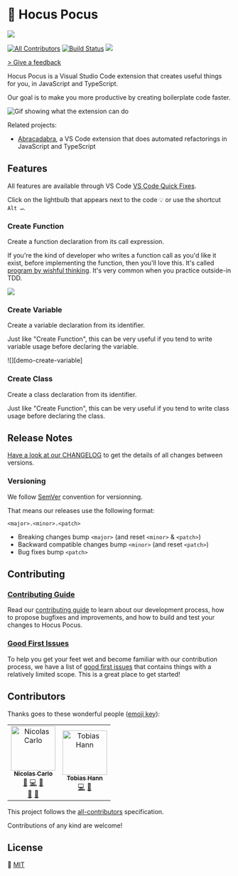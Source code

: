 # 🔮‍ Hocus Pocus

![][logo-hocus-pocus]

[![All Contributors](https://img.shields.io/badge/all_contributors-2-orange.svg?style=flat-square)](#contributors)
[![Build Status](https://travis-ci.org/nicoespeon/hocus-pocus.svg?branch=master)](https://travis-ci.org/nicoespeon/hocus-pocus)
![](https://img.shields.io/badge/it%27s-magic-purple.svg)

[> Give a feedback][create-new-issue]

Hocus Pocus is a Visual Studio Code extension that creates useful things for you, in JavaScript and TypeScript.

Our goal is to make you more productive by creating boilerplate code faster.

![Gif showing what the extension can do][demo-extension]

Related projects:

- [Abracadabra][abracadabra], a VS Code extension that does automated refactorings in JavaScript and TypeScript

## Features

All features are available through VS Code [VS Code Quick Fixes][vscode-quick-fixes].

Click on the lightbulb that appears next to the code 💡 or use the shortcut `Alt ↵`.

### Create Function

Create a function declaration from its call expression.

If you're the kind of developer who writes a function call as you'd like it exist, before implementing the function, then you'll love this. It's called [program by wishful thinking][wishful-thinking]. It's very common when you practice outside-in TDD.

![][demo-create-function]

### Create Variable

Create a variable declaration from its identifier.

Just like "Create Function", this can be very useful if you tend to write variable usage before declaring the variable.

![][demo-create-variable]

### Create Class

Create a class declaration from its identifier.

Just like "Create Function", this can be very useful if you tend to write class usage before declaring the class.

## Release Notes

[Have a look at our CHANGELOG][changelog] to get the details of all changes between versions.

### Versioning

We follow [SemVer][semver] convention for versionning.

That means our releases use the following format:

```
<major>.<minor>.<patch>
```

- Breaking changes bump `<major>` (and reset `<minor>` & `<patch>`)
- Backward compatible changes bump `<minor>` (and reset `<patch>`)
- Bug fixes bump `<patch>`

## Contributing

### [Contributing Guide][contributing]

Read our [contributing guide][contributing] to learn about our development process, how to propose bugfixes and improvements, and how to build and test your changes to Hocus Pocus.

### [Good First Issues][good-first-issues]

To help you get your feet wet and become familiar with our contribution process, we have a list of [good first issues][good-first-issues] that contains things with a relatively limited scope. This is a great place to get started!

## Contributors

Thanks goes to these wonderful people ([emoji key][all-contributors-emoji]):

<!-- prettier-ignore-start -->
<!-- markdownlint-disable -->
<table>
  <tr>
    <td align="center"><a href="https://nicoespeon.com"><img src="https://github.com/nicoespeon.png" width="100px;" alt="Nicolas Carlo"/><br /><sub><b>Nicolas Carlo</b></sub></a><br /><a href="#question-nicoespeon" title="Answering Questions">💬</a> <a href="https://github.com/nicoespeon/hocus-pocus/commits?author=nicoespeon" title="Code">💻</a> <a href="https://github.com/nicoespeon/hocus-pocus/commits?author=nicoespeon" title="Documentation">📖</a><br /><a href="#review-nicoespeon" title="Reviewed Pull Requests">👀</a> <a href="#ideas-nicoespeon" title="Ideas">🤔</a></td>
    <td align="center"><a href="https://github.com/automatensalat"><img src="https://github.com/automatensalat.png" width="100px;" alt="Tobias Hann"/><br /><sub><b>Tobias Hann</b></sub></a><br /><a href="https://github.com/nicoespeon/hocus-pocus/commits?author=automatensalat" title="Code">💻</a> <a href="#ideas-automatensalat" title="Ideas">🤔</a></td>
  </tr>
</table>
<!-- markdownlint-enable -->
<!-- prettier-ignore-end -->

This project follows the [all-contributors][all-contributors] specification.

Contributions of any kind are welcome!

## License

💁 [MIT][license]

<!-- Links -->

[abracadabra]: https://marketplace.visualstudio.com/items?itemName=nicoespeon.abracadabra
[vscode-quick-fixes]: https://code.visualstudio.com/docs/editor/refactoring#_code-actions-quick-fixes-and-refactorings
[changelog]: https://github.com/nicoespeon/hocus-pocus/blob/master/CHANGELOG.md
[contributing]: https://github.com/nicoespeon/hocus-pocus/blob/master/CONTRIBUTING.md
[license]: https://github.com/nicoespeon/hocus-pocus/blob/master/LICENSE.md
[good-first-issues]: https://github.com/nicoespeon/hocus-pocus/issues?q=is%3Aissue+is%3Aopen+label%3A%22%3Awave%3A+Good+first+issue%22
[semver]: http://semver.org/
[all-contributors]: https://allcontributors.org
[all-contributors-emoji]: https://allcontributors.org/docs/en/emoji-key
[create-new-issue]: https://github.com/nicoespeon/hocus-pocus/issues/new/choose
[wishful-thinking]: https://wiki.c2.com/?WishfulThinking

<!-- Demos -->

[demo-extension]: https://github.com/nicoespeon/hocus-pocus/blob/master/assets/showcase.gif?raw=true
[demo-create-function]: https://github.com/nicoespeon/hocus-pocus/blob/master/assets/features/create-function.gif?raw=true

<!-- Logo -->

[logo-hocus-pocus]: https://github.com/nicoespeon/hocus-pocus/blob/master/assets/logo/banner.png?raw=true

